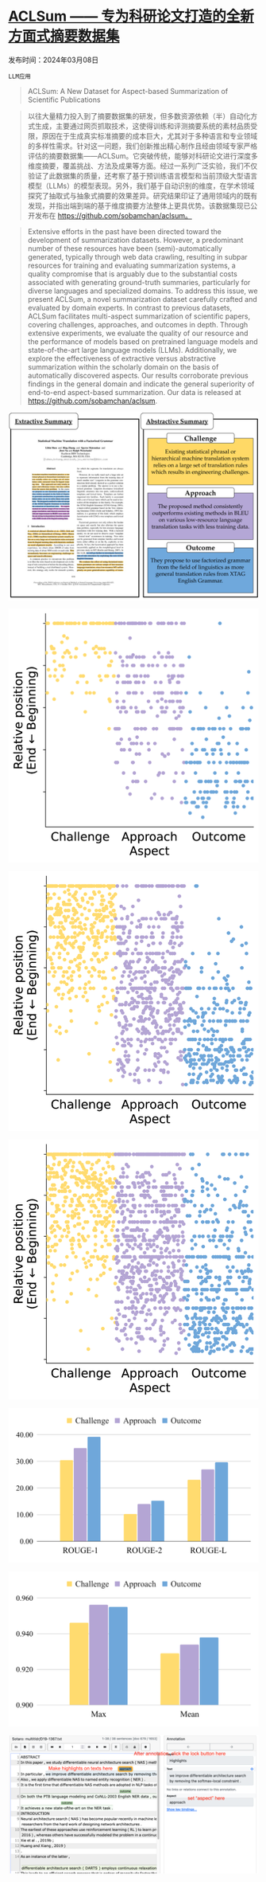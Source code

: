 # [ACLSum —— 专为科研论文打造的全新方面式摘要数据集](https://arxiv.org/abs/2403.05303)

发布时间：2024年03月08日

`LLM应用`

> ACLSum: A New Dataset for Aspect-based Summarization of Scientific Publications

> 以往大量精力投入到了摘要数据集的研发，但多数资源依赖（半）自动化方式生成，主要通过网页抓取技术，这使得训练和评测摘要系统的素材品质受限，原因在于生成真实标准摘要的成本巨大，尤其对于多种语言和专业领域的多样性需求。针对这一问题，我们创新推出精心制作且经由领域专家严格评估的摘要数据集——ACLSum。它突破传统，能够对科研论文进行深度多维度摘要，覆盖挑战、方法及成果等方面。经过一系列广泛实验，我们不仅验证了此数据集的质量，还考察了基于预训练语言模型和当前顶级大型语言模型（LLMs）的模型表现。另外，我们基于自动识别的维度，在学术领域探究了抽取式与抽象式摘要的效果差异。研究结果印证了通用领域内的既有发现，并指出端到端的基于维度摘要方法整体上更具优势。该数据集现已公开发布在 https://github.com/sobamchan/aclsum。

> Extensive efforts in the past have been directed toward the development of summarization datasets. However, a predominant number of these resources have been (semi)-automatically generated, typically through web data crawling, resulting in subpar resources for training and evaluating summarization systems, a quality compromise that is arguably due to the substantial costs associated with generating ground-truth summaries, particularly for diverse languages and specialized domains. To address this issue, we present ACLSum, a novel summarization dataset carefully crafted and evaluated by domain experts. In contrast to previous datasets, ACLSum facilitates multi-aspect summarization of scientific papers, covering challenges, approaches, and outcomes in depth. Through extensive experiments, we evaluate the quality of our resource and the performance of models based on pretrained language models and state-of-the-art large language models (LLMs). Additionally, we explore the effectiveness of extractive versus abstractive summarization within the scholarly domain on the basis of automatically discovered aspects. Our results corroborate previous findings in the general domain and indicate the general superiority of end-to-end aspect-based summarization. Our data is released at https://github.com/sobamchan/aclsum.

![ACLSum —— 专为科研论文打造的全新方面式摘要数据集](../../../paper_images/2403.05303/x1.png)

![ACLSum —— 专为科研论文打造的全新方面式摘要数据集](../../../paper_images/2403.05303/x2.png)

![ACLSum —— 专为科研论文打造的全新方面式摘要数据集](../../../paper_images/2403.05303/x3.png)

![ACLSum —— 专为科研论文打造的全新方面式摘要数据集](../../../paper_images/2403.05303/x4.png)

![ACLSum —— 专为科研论文打造的全新方面式摘要数据集](../../../paper_images/2403.05303/x5.png)

![ACLSum —— 专为科研论文打造的全新方面式摘要数据集](../../../paper_images/2403.05303/x6.png)

![ACLSum —— 专为科研论文打造的全新方面式摘要数据集](../../../paper_images/2403.05303/inception.png)